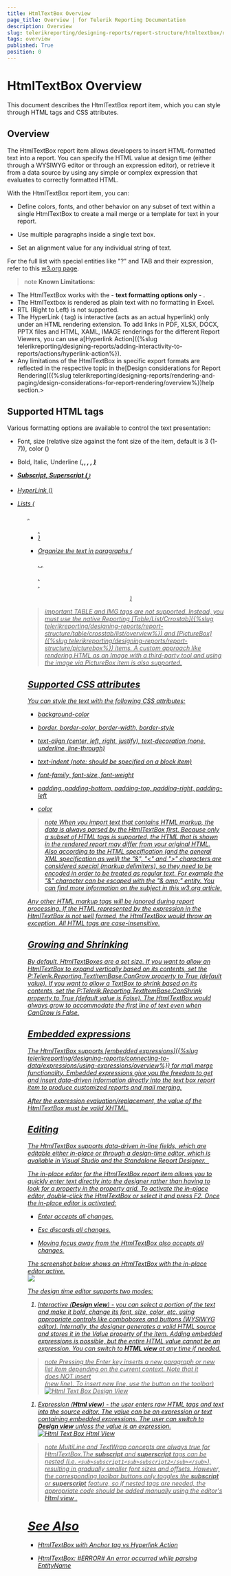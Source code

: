 ```yaml
---
title: HtmlTextBox Overview
page_title: Overview | for Telerik Reporting Documentation
description: Overview
slug: telerikreporting/designing-reports/report-structure/htmltextbox/overview
tags: overview
published: True
position: 0
---
```


# HtmlTextBox Overview



This document describes the HtmlTextBox report item, which you can style through HTML tags and CSS attributes. 
      

## Overview

The HtmlTextBox report item allows developers to insert HTML-formatted text into a report. You can specify the HTML value at
          design time (either through a WYSIWYG editor or through an expression editor), or retrieve it from a data source by using any simple
          or complex expression that evaluates to correctly formatted HTML.
        

With the HtmlTextBox report item, you can:
      

* Define colors, fonts, and other behavior on any subset of text within a single HtmlTextBox to create a mail merge or a template for text in your report.
          

* Use multiple paragraphs inside a single text box.
          

* Set an alignment value for any individual string of text.
          

For the full list with special entities like "?" and TAB and their expression, refer to this
        [w3.org page](http://www.w3.org/TR/xhtml1/DTD/xhtml-special.ent).
      

>note  __Known Limitations:__ 
* The HtmlTextBox works with the - __text formatting options only__ - .
* The HtmlTextbox is rendered as plain text with no formatting in Excel.
* RTL (Right to Left) is not supported.
* The HyperLink (<A> tag) is interactive (acts as an actual hyperlink) only under an HTML rendering extension. To add links in PDF, XLSX, DOCX, PPTX files              and HTML, XAML, IMAGE renderings for the different Report Viewers, you can use a[Hyperlink Action]({%slug telerikreporting/designing-reports/adding-interactivity-to-reports/actions/hyperlink-action%}).
* Any limitations of the HtmlTextBox in specific export formats are reflected in the respective topic in the[Design considerations for Report Rendering]({%slug telerikreporting/designing-reports/rendering-and-paging/design-considerations-for-report-rendering/overview%})help section.>


## Supported HTML tags

Various formatting options are available to control the text presentation:

* Font, size (relative size against the font size of the item, default is 3 (1-7)), color (<FONT>)

* Bold, Italic, Underline (<strong>,<b>, <em>, <i>, <u>)

* Subscript, Superscript (<sub>,<sup>)

* HyperLink (<a href target>)

* Lists (<ol>, <ul>, <li>)

* Organize the text in paragraphs (<div>, <span>,<p>, <br>, <center>)

>important TABLE and IMG tags are not supported. Instead, you must use the native Reporting [Table/List/Crrostab]({%slug telerikreporting/designing-reports/report-structure/table/crosstab/list/overview%})            and [PictureBox]({%slug telerikreporting/designing-reports/report-structure/picturebox%}) items. A custom approach like rendering HTML as an Image with a third-party tool            and using the image via PictureBox item is also supported.          


## Supported CSS attributes

You can style the text with the following CSS attributes:
        

* background-color

* border, border-color, border-width, border-style

* text-align (center, left, right, justify), text-decoration (none, underline, line-through)

* text-indent (note: should be specified on a block item)

* font-family, font-size, font-weight

* padding, padding-bottom, padding-top, padding-right, padding-left

* color

>note When you import text that contains HTML markup, the data is always parsed by the HtmlTextBox first. Because            only a subset of HTML tags is supported, the HTML that is shown in the rendered report may differ from your            original HTML.          Also according to the HTML specification (and the general XML specification as well) the "&", "<" and ">"            characters are considered special (markup delimiters), so they need to be encoded in order to be treated as regular            text. For example the "&" character can be escaped with the "& amp;" entity. You can find more information on the subject in               [this w3.org article](http://www.w3.org/TR/REC-xml/#syntax).          


Any other HTML markup tags will be ignored during report processing. If the HTML represented by the expression in the
          HtmlTextBox is not well formed, the HtmlTextBox would throw an exception. All HTML tags are case-insensitive.
        

## Growing and Shrinking

By default, HtmlTextBoxes are a set size. If you want to allow an HtmlTextBox to expand vertically based on its contents,
          set the P:Telerik.Reporting.TextItemBase.CanGrow property
          to True (default value).
          If you want to allow a TextBox to shrink based on its contents, set the
          P:Telerik.Reporting.TextItemBase.CanShrink property to
          True (default value is False). The HtmlTextBox would always grow to accommodate the first line of text even when CanGrow is False.
        

## Embedded expressions

The HtmlTextBox supports [embedded expressions]({%slug telerikreporting/designing-reports/connecting-to-data/expressions/using-expressions/overview%}) for mail merge
          functionality. Embedded expressions give you the freedom to get and insert data-driven information directly into the
          text box report item to produce customized reports and mail merging.
        

After the expression evaluation/replacement, the value of the HtmlTextBox must be valid XHTML.

## Editing

The HtmlTextBox supports data-driven in-line fields, which are editable either in-place or through a design-time editor, which is
          available in Visual Studio and the Standalone Report Designer.  
        

The in-place editor for the HtmlTextBox report item allows you to quickly enter text
          directly into the designer rather than having to look for a property in the property grid.
          To activate the in-place editor, double-click the HtmlTextBox or select it and press F2. Once the in-place editor is activated:
        

* Enter accepts all changes.

* Esc discards all changes.

* Moving focus away from the HtmlTextBox also accepts all changes. 

The screenshot below shows an HtmlTextBox with the in-place editor active.  
  ![](images/HtmlTextBox3.png)

The design time editor supports two modes:

1. Interactive (__Design view__) - you can select a portion of the text and make it bold, change its font, size, color, etc.
              using appropriate controls like comboboxes and buttons (WYSIWYG editor). Internally, the designer generates a
              valid HTML source and stores it in the Value property of the item. Adding embedded expressions is possible, but
              the entire HTML value cannot be an expression. You can switch to __HTML view__ at any time if needed.
            

>note Pressing the Enter key inserts a new paragraph or new list item depending on the current context.                Note that it does NOT insert <br /> (new line). To insert new line, use the button on the toolbar)              
![Html Text Box Design View](images/HtmlTextBox_DesignView.png)

1. Expression (__Html view__) - the user enters raw HTML tags and text into the source editor. The value can be an expression or text
              containing embedded expressions. The user can switch to __Design view__ unless the value is an expression.
            ![Html Text Box Html View](images/HtmlTextBox_HtmlView.png)

>note MultiLine and TextWrap concepts are always true for HtmlTextBox.The  __subscript__  and  __superscript__  tags can be nested (i.e. `<sub>subscript1<sub>subscript2</sub></sub>`),            resulting in gradually smaller font sizes and offsets. However, the corresponding toolbar buttons only toggles the  __subscript__  or  __superscript__  feature,            so if nested tags are needed, the appropriate code should be added manually using the editor's  __Html view__ .          


# See Also

 * [HtmlTextBox with Anchor tag vs Hyperlink Action](http://www.telerik.com/support/kb/reporting/report-items/details/htmltextbox-with-anchor-tag-vs-hyperlink-action)

 * [HtmlTextBox: #ERROR# An error occurred while parsing EntityName](http://www.telerik.com/support/kb/reporting/report-items/details/htmltextbox-an-error-occurred-while-parsing-entityname)
